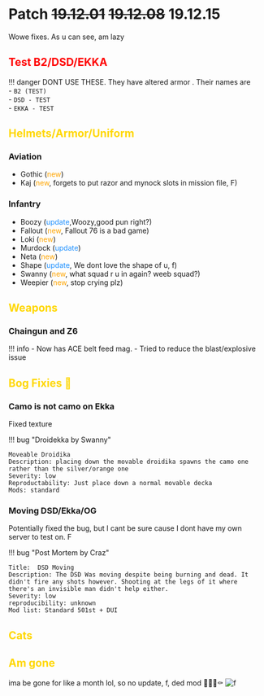 [yoda]: https://cdn.discordapp.com/attachments/457505629729325056/655853630225776641/wowe.png "wowe"

# Patch ~~19.12.01~~ ~~19.12.08~~ 19.12.15

Wowe fixes. As u can see, am lazy

## <span style="color:red">Test B2/DSD/EKKA</span>

!!! danger
    DONT USE THESE. They have altered armor . Their names are    
    - `B2 (TEST)`    
    - `DSD - TEST `   
    - `EKKA - TEST`  

## <span style="color:gold">Helmets/Armor/Uniform</span> 

<!-- ### Airborneeeee

- Purge armor rework (<span style="color:cyan">new</span>, Big thank calo man) -->

### Aviation

- Gothic (<span style="color:orange">new</span>)
- Kaj (<span style="color:orange">new</span>, forgets to put razor and mynock slots in mission file, F)

### Infantry

- Boozy (<span style="color:dodgerblue">update</span>,Woozy,good pun right?)
- Fallout (<span style="color:orange">new</span>, Fallout 76 is a bad game)
- Loki (<span style="color:orange">new</span>)
- Murdock (<span style="color:dodgerblue">update</span>)
- Neta (<span style="color:orange">new</span>)
- Shape (<span style="color:dodgerblue">update</span>, We dont love the shape of u, f)
- Swanny (<span style="color:orange">new</span>, what squad r u in again? weeb squad?)
- Weepier (<span style="color:orange">new</span>, stop crying plz)
## <span style="color:gold">Weapons</span>

### Chaingun and Z6

!!! info 
    - Now has ACE belt feed mag.
    - Tried to reduce the blast/explosive issue

## <span style="color:gold">Bog Fixies 🐛</span>

### Camo is not camo on Ekka
Fixed texture

!!! bug "Droidekka by Swanny"

    
    Moveable Droidika  
    Description: placing down the movable droidika spawns the camo one rather than the silver/orange one  
    Severity: low  
    Reproductability: Just place down a normal movable decka  
    Mods: standard  
    
### Moving DSD/Ekka/OG
Potentially fixed the bug, but I cant be sure cause I dont have my own server to test on. F

!!! bug "Post Mortem by Craz"


    
    Title:  DSD Moving  
    Description: The DSD Was moving despite being burning and dead. It didn't fire any shots however. Shooting at the legs of it where there's an invisible man didn't help either.  
    Severity: low  
    reproducibility: unknown   
    Mod list: Standard 501st + DUI

## <span style="color:gold">Cats</span>    

## <span style="color:gold">Am gone</span>

ima be gone for like a month lol, so no update, f, ded mod 🙌🧟‍♂️⚰️
![f][yoda]